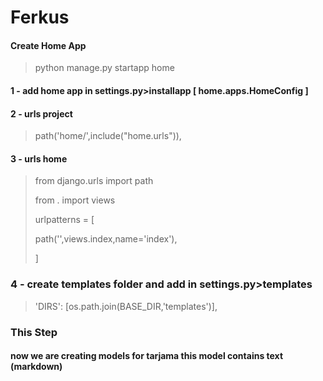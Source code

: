 
# Ferkus

#### Create Home App
>
> python manage.py startapp home
>
#### 1 - add home app in settings.py>installapp [ home.apps.HomeConfig ]
#### 2 - urls project 
> path('home/',include("home.urls")),
#### 3 - urls home
>from django.urls import path
>
>from . import views
>
>urlpatterns = [
>
>    path('',views.index,name='index'),
>
>]
### 4 - create templates folder and add in settings.py>templates
>
>'DIRS': [os.path.join(BASE_DIR,'templates')],
>
### This Step
#### now we are creating models for tarjama this model contains text (markdown) 
